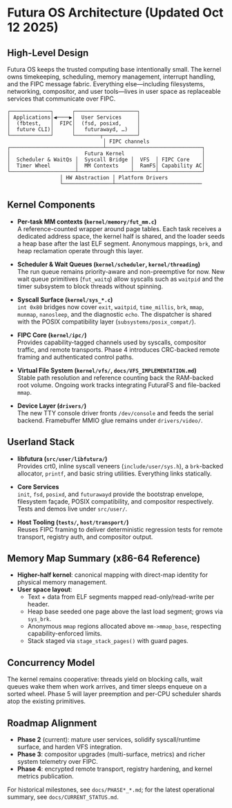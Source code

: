 # Futura OS Architecture (Updated Oct 12 2025)

## High-Level Design

Futura OS keeps the trusted computing base intentionally small. The kernel owns timekeeping, scheduling, memory management, interrupt handling, and the FIPC message fabric. Everything else—including filesystems, networking, compositor, and user tools—lives in user space as replaceable services that communicate over FIPC.

```
┌─────────────┐      ┌────────────────────┐
│ Applications│◀────▶│  User Services     │
│  (fbtest,   │  FIPC│  (fsd, posixd,     │
│  future CLI)│      │   futurawayd, …)   │
└─────────────┘      └────────┬───────────┘
                               │ FIPC channels
┌──────────────────────────────┴───────────────────────────────┐
│                        Futura Kernel                         │
│  Scheduler & WaitQs │  Syscall Bridge │  VFS  │ FIPC Core    │
│  Timer Wheel        │  MM Contexts    │  RamFS│ Capability AC│
└─────────────────────┴─────────────────┴───────┴──────────────┘
                 │ HW Abstraction │ Platform Drivers
                 └────────────────┴────────────────────────────
```

## Kernel Components

- **Per-task MM contexts (`kernel/memory/fut_mm.c`)**  
  A reference-counted wrapper around page tables. Each task receives a dedicated address space, the kernel half is shared, and the loader seeds a heap base after the last ELF segment. Anonymous mappings, `brk`, and heap reclamation operate through this layer.

- **Scheduler & Wait Queues (`kernel/scheduler`, `kernel/threading`)**  
  The run queue remains priority-aware and non-preemptive for now. New wait queue primitives (`fut_waitq`) allow syscalls such as `waitpid` and the timer subsystem to block threads without spinning.

- **Syscall Surface (`kernel/sys_*.c`)**  
  `int 0x80` bridges now cover `exit`, `waitpid`, `time_millis`, `brk`, `mmap`, `munmap`, `nanosleep`, and the diagnostic `echo`. The dispatcher is shared with the POSIX compatibility layer (`subsystems/posix_compat/`).

- **FIPC Core (`kernel/ipc/`)**  
  Provides capability-tagged channels used by syscalls, compositor traffic, and remote transports. Phase 4 introduces CRC-backed remote framing and authenticated control paths.

- **Virtual File System (`kernel/vfs/`, `docs/VFS_IMPLEMENTATION.md`)**  
  Stable path resolution and reference counting back the RAM-backed root volume. Ongoing work tracks integrating FuturaFS and file-backed `mmap`.

- **Device Layer (`drivers/`)**  
  The new TTY console driver fronts `/dev/console` and feeds the serial backend. Framebuffer MMIO glue remains under `drivers/video/`.

## Userland Stack

- **libfutura (`src/user/libfutura/`)**  
  Provides crt0, inline syscall veneers (`include/user/sys.h`), a `brk`-backed allocator, `printf`, and basic string utilities. Everything links statically.

- **Core Services**  
  `init`, `fsd`, `posixd`, and `futurawayd` provide the bootstrap envelope, filesystem façade, POSIX compatibility, and compositor respectively. Tests and demos live under `src/user/`.

- **Host Tooling (`tests/`, `host/transport/`)**  
  Reuses FIPC framing to deliver deterministic regression tests for remote transport, registry auth, and compositor output.

## Memory Map Summary (x86-64 Reference)

- **Higher-half kernel**: canonical mapping with direct-map identity for physical memory management.
- **User space layout**:
  - Text + data from ELF segments mapped read-only/read-write per header.
  - Heap base seeded one page above the last load segment; grows via `sys_brk`.
  - Anonymous `mmap` regions allocated above `mm->mmap_base`, respecting capability-enforced limits.
  - Stack staged via `stage_stack_pages()` with guard pages.

## Concurrency Model

The kernel remains cooperative: threads yield on blocking calls, wait queues wake them when work arrives, and timer sleeps enqueue on a sorted wheel. Phase 5 will layer preemption and per-CPU scheduler shards atop the existing primitives.

## Roadmap Alignment

- **Phase 2** (current): mature user services, solidify syscall/runtime surface, and harden VFS integration.
- **Phase 3**: compositor upgrades (multi-surface, metrics) and richer system telemetry over FIPC.
- **Phase 4**: encrypted remote transport, registry hardening, and kernel metrics publication.

For historical milestones, see `docs/PHASE*_*.md`; for the latest operational summary, see `docs/CURRENT_STATUS.md`.

